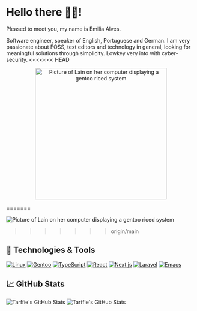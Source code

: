 # Hello there 👋🏻!

Pleased to meet you, my name is Emilia Alves.

Software engineer, speaker of English, Portuguese and German.
I am very passionate about FOSS, text editors and technology in
general, looking for meaningful solutions through simplicity.
Lowkey very into with cyber-security.
<<<<<<< HEAD

<div align="center">
  <a>
    <img align="center"
    width="350px"
    height="auto"
    src="https://preview.redd.it/vifah9thc7k81.png?width=1080&crop=smart&auto=webp&s=c3af717f1c80db8a71c3ad3de31b9c8c07537af8"
    alt="Picture of Lain on her computer displaying a gentoo riced system">
  </a>
</div>

=======

<a>
    <img align="center"
    src="https://preview.redd.it/vifah9thc7k81.png?width=1080&crop=smart&auto=webp&s=c3af717f1c80db8a71c3ad3de31b9c8c07537af8"
    alt="Picture of Lain on her computer displaying a gentoo riced system">
</a>

>>>>>>> origin/main
## 🔧 Technologies & Tools

[![Linux](https://img.shields.io/badge/Linux-FCC624?logo=linux&logoColor=black)](#)
[![Gentoo](https://img.shields.io/badge/Gentoo-54487A?logo=gentoo&logoColor=fff)](#)
[![TypeScript](https://img.shields.io/badge/TypeScript-3178C6?logo=typescript&logoColor=fff)](#)
[![React](https://img.shields.io/badge/React-%2320232a.svg?logo=react&logoColor=%2361DAFB)](#)
[![Next.js](https://img.shields.io/badge/Next.js-black?logo=next.js&logoColor=white)](#)
[![Laravel](https://img.shields.io/badge/Laravel-%23FF2D20.svg?logo=laravel&logoColor=white)](#)
[![Emacs](https://img.shields.io/badge/Emacs-%237F5AB6.svg?&logo=gnu-emacs&logoColor=white)](#)

## &#x1f4c8; GitHub Stats

<a>
  <img align="center" src="https://github-readme-stats.vercel.app/api/top-langs/?username=tarffie&hide=c%2B%2B,c,matlab,assembly&title_color=6aa6f8&text_color=8a919a&icon_color=6aa6f8&bg_color=22272e" alt="Tarffie's GitHub Stats" />
</a>

<a>
  <img align="center" src="https://github-readme-stats.vercel.app/api?username=tarffie&show_icons=true&line_height=27&count_private=true&title_color=6aa6f8&text_color=8a919a&icon_color=6aa6f8&bg_color=22272e" alt="Tarffie's GitHub Stats" />
</a>
